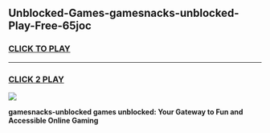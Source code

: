 
## Unblocked-Games-gamesnacks-unblocked-Play-Free-65joc
<h3>
<a href="https://premium76.site?title=gamesnacks-unblocked&ref=18A1">CLICK TO PLAY</a></h3>
<hr>

<h3>
<a href="https://premium76.site?title=gamesnacks-unblocked&ref=18A1">CLICK 2 PLAY</a>
  
</h3>

<a href="https://premium76.site?title=gamesnacks-unblocked&ref=18A1"><img src="https://clearcache.store/games.png"></a>


**gamesnacks-unblocked games unblocked: Your Gateway to Fun and Accessible Online Gaming**
